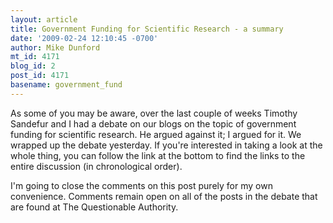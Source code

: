 ```yaml
---
layout: article
title: Government Funding for Scientific Research - a summary
date: '2009-02-24 12:10:45 -0700'
author: Mike Dunford
mt_id: 4171
blog_id: 2
post_id: 4171
basename: government_fund
---
```

As some of you may be aware, over the last couple of weeks Timothy Sandefur and I had a debate on our blogs on the topic of government funding for scientific research. He argued against it; I argued for it. We wrapped up the debate yesterday. If you're interested in taking a look at the whole thing, you can follow the link at the bottom to find the links to the entire discussion (in chronological order).

I'm going to close the comments on this post purely for my own convenience. Comments remain open on all of the posts in the debate that are found at The Questionable Authority.
